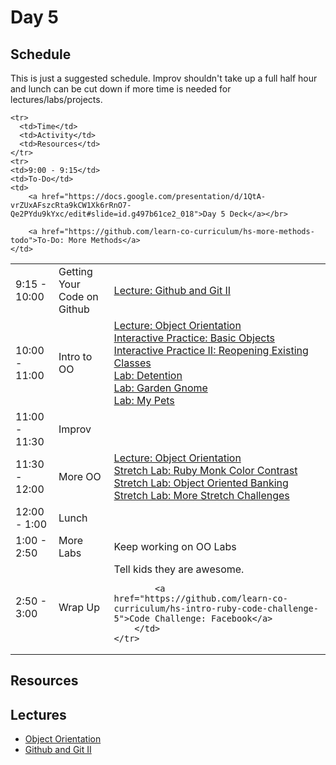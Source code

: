 # Day 5

## Schedule

This is just a suggested schedule. Improv shouldn't take up a full half hour and lunch can be cut down if more time is needed for lectures/labs/projects.

<table>

	<tr>
	  <td>Time</td>
	  <td>Activity</td>
	  <td>Resources</td>
	</tr>	
	<tr>
    <td>9:00 - 9:15</td>
    <td>To-Do</td>
    <td>
        <a href="https://docs.google.com/presentation/d/1QtA-vrZUxAFszcRta9kCW1Xk6rRnO7-Qe2PYdu9kYxc/edit#slide=id.g497b61ce2_018">Day 5 Deck</a></br>

        <a href="https://github.com/learn-co-curriculum/hs-more-methods-todo">To-Do: More Methods</a>
    </td>
  </tr>
  <tr>
	  <td>9:15 - 10:00</td>
	  <td>Getting Your Code on Github</td>
	  <td>
	      <a href="lectures/github-and-git-ii">Lecture: Github and Git II</a>
	  </td>
   </tr>
  <tr>
	  <td>10:00 - 11:00</td>
	  <td>Intro to OO</td>
	  <td>
	      <a href="lectures/object-orientation">Lecture: Object Orientation</a></br>
	      <a href="https://github.com/learn-co-curriculum/hs-basic-objects-mini-lab">Interactive Practice: Basic Objects</a></br>
		 		<a href="https://github.com/learn-co-curriculum/hs-oo-existing-classes-mini-lab">Interactive Practice II: Reopening Existing Classes</a></br>
		 		<a href="https://github.com/learn-co-curriculum/hs-detention-oo-lab">Lab: Detention</a></br>
		 		<a href="https://github.com/learn-co-curriculum/hs-garden-gnome-oo-lab">Lab: Garden Gnome</a></br>
		 		<a href="https://github.com/learn-co-curriculum/hs-my-pets-oo-lab">Lab: My Pets</a>
	  </td>
   </tr>
   <tr>
		 <td>11:00 - 11:30</td>
		 <td>Improv</td>
		 <td></td>
   </tr>
   <tr>
		 <td>11:30 - 12:00</td>
		 <td>More OO</td>
		 <td>
		 	<a href="lectures/object-orientation">Lecture: Object Orientation</a></br>
		 	<a href="https://github.com/learn-co-curriculum/hs-oo-stretch-labs">Stretch Lab: Ruby Monk Color Contrast</a></br>
		 	<a href="https://github.com/learn-co-curriculum/hs-oo-banking">Stretch Lab: Object Oriented Banking</a></br>
		 	<a href="https://github.com/learn-co-curriculum/hs-oo-stretch-challenges-lab">Stretch Lab: More Stretch Challenges</a>
			</td>
   	</tr>
   	<tr>
   		<td>12:00 - 1:00</td>
      <td>Lunch</td>
      <td></td>
    </tr>
    <tr>
     	<td>1:00 - 2:50</td>
      <td>More Labs</td>
	  		<td>
	        Keep working on OO Labs
	    </td>
    </tr>
    <tr>
	    <td>2:50 - 3:00</td>
	    <td>Wrap Up</td>
	    <td>
	        Tell kids they are awesome.</br>

	        <a href="https://github.com/learn-co-curriculum/hs-intro-ruby-code-challenge-5">Code Challenge: Facebook</a>
	    </td>
    </tr>
</table>

## Resources


## Lectures

- [Object Orientation](lectures/object-orientation)
- [Github and Git II](lectures/github-and-git-ii)